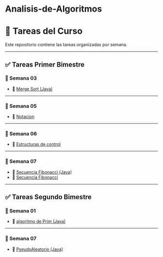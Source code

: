 # Analisis-de-Algoritmos

# 📝 Tareas del Curso

Este repositorio contiene las tareas organizadas por semana.

---

## ✅ Tareas Primer Bimestre

### 📁 Semana 03
- 📄 [Merge Sort (Java)](primer_bimestre/semana%2003/mergeSort.java)

---

### 📁 Semana 05
- 📝 [Notacion](primer_bimestre/semana%2005/AnalisisAlgoritmosT1.docx)

---

### 📁 Semana 06
- 📝 [Estructuras de control](primer_bimestre/semana%2006/AnalisisAlgoritmosT2.docx)

---

### 📁 Semana 07
- 📄 [Secuencia Fibonacci (Java)](primer_bimestre/semana%2007/secuenciaFibonacci.java)
- 📝 [Secuencia Fibonacci](primer_bimestre/semana%2007/AnalisisAlgoritmosFibonacci.docx)

---
## ✅ Tareas Segundo Bimestre

### 📁 Semana 01
- 📄 [algoritmo de Prim (Java)](segundo_bimestre/semana%2001/AlgoritmoPrim.java)

---
### 📁 Semana 07
- 📄 [PseudoAleatorio (Java)](segundo_bimestre/semana%2006/pseudoaleatorio.java)
